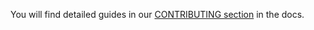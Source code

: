 You will find detailed guides in our [CONTRIBUTING section](https://halodrops.readthedocs.io/en/latest/CONTRIBUTING.html) in the docs.
